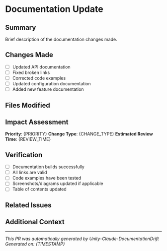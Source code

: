 # Documentation Update

## Summary
Brief description of the documentation changes made.

## Changes Made
- [ ] Updated API documentation
- [ ] Fixed broken links
- [ ] Corrected code examples
- [ ] Updated configuration documentation
- [ ] Added new feature documentation

## Files Modified
<!-- List the main documentation files that were changed -->

## Impact Assessment
**Priority**: {PRIORITY}
**Change Type**: {CHANGE_TYPE}
**Estimated Review Time**: {REVIEW_TIME}

## Verification
- [ ] Documentation builds successfully
- [ ] All links are valid
- [ ] Code examples have been tested
- [ ] Screenshots/diagrams updated if applicable
- [ ] Table of contents updated

## Related Issues
<!-- Link any related GitHub issues -->

## Additional Context
<!-- Any additional information reviewers should know -->

---
*This PR was automatically generated by Unity-Claude-DocumentationDrift*
*Generated on: {TIMESTAMP}*